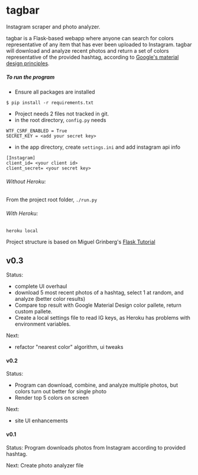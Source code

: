 # tagbar
Instagram scraper and photo analyzer.

tagbar is a Flask-based webapp where anyone can search for colors representative of any item that has ever been uploaded to Instagram. tagbar will download and analyze recent photos and return a set of colors representative of the provided hashtag, according to [Google's material design principles](https://www.google.com/design/spec/style/color.html).

##### To run the program
 - Ensure all packages are installed
 ```
 $ pip install -r requirements.txt
 ```
 - Project needs 2 files not tracked in git.
  - in the root directory, `config.py` needs
  ```
  WTF_CSRF_ENABLED = True
  SECRET_KEY = <add your secret key>
  ```
  - in the app directory, create `settings.ini` and add instagram api info
  ```
  [Instagram]
  client_id= <your client id>
  client_secret= <your secret key>
  ```

###### Without Heroku:
  From the project root folder, `./run.py`

###### With Heroku:
  `heroku local`


Project structure is based on Miguel Grinberg's [Flask Tutorial](http://blog.miguelgrinberg.com/post/the-flask-mega-tutorial-part-i-hello-world)

## v0.3
Status:
 - complete UI overhaul
 - download 5 most recent photos of a hashtag, select 1 at random, and analyze (better color results)
 - Compare top result with Google Material Design color pallete, return custom pallete.
 - Create a local settings file to read IG keys, as Heroku has problems with environment variables.

Next:
 - refactor "nearest color" algorithm, ui tweaks


#### v0.2
Status:
 - Program can download, combine, and analyze multiple photos, but colors turn out better for single photo
 - Render top 5 colors on screen

Next:
 - site UI enhancements

#### v0.1
Status: Program downloads photos from Instagram according to provided hashtag.

Next: Create photo analyzer file
